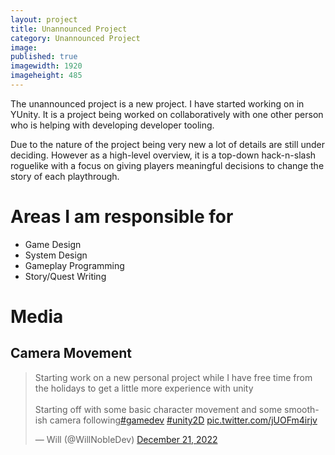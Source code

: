 ```yaml
---
layout: project
title: Unannounced Project
category: Unannounced Project
image:
published: true
imagewidth: 1920
imageheight: 485
---
```


The unannounced project is a new project. I have started working on in YUnity. It is a project being worked on collaboratively with one other person who is helping with developing developer tooling.

Due to the nature of the project being very new a lot of details are still under deciding. However as a high-level overview, it is a top-down hack-n-slash roguelike with a focus on giving players meaningful decisions to change the story
of each playthrough.

# Areas I am responsible for
* Game Design
* System Design
* Gameplay Programming
* Story/Quest Writing


# Media

## Camera Movement
<blockquote class="twitter-tweet"><p lang="en" dir="ltr">Starting work on a new personal project while I have free time from the holidays to get a little more experience with unity<br><br>Starting off with some basic character movement and some smooth-ish camera following<a href="https://twitter.com/hashtag/gamedev?src=hash&amp;ref_src=twsrc%5Etfw">#gamedev</a> <a href="https://twitter.com/hashtag/unity2D?src=hash&amp;ref_src=twsrc%5Etfw">#unity2D</a> <a href="https://t.co/jUOFm4irjv">pic.twitter.com/jUOFm4irjv</a></p>&mdash; Will (@WillNobleDev) <a href="https://twitter.com/WillNobleDev/status/1605698542231687168?ref_src=twsrc%5Etfw">December 21, 2022</a></blockquote> <script async src="https://platform.twitter.com/widgets.js" charset="utf-8"></script>

